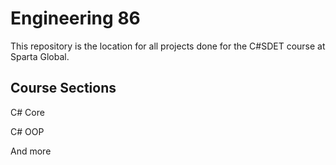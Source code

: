 # Engineering 86

This repository is the location for all projects done for the C#SDET course at Sparta Global.

## Course Sections 

C# Core

C# OOP

And more
